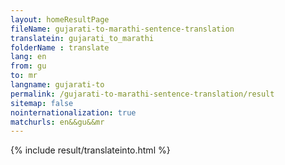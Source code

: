 ```yaml
---
layout: homeResultPage
fileName: gujarati-to-marathi-sentence-translation
translatein: gujarati_to_marathi
folderName : translate
lang: en
from: gu
to: mr
langname: gujarati-to
permalink: /gujarati-to-marathi-sentence-translation/result
sitemap: false
nointernationalization: true
matchurls: en&&gu&&mr
---
```

{% include result/translateinto.html %}

<script src="/js/result/translation.js" data-foldername="{{page.folderName}}" data-lang="{{page.lang}}"></script>
